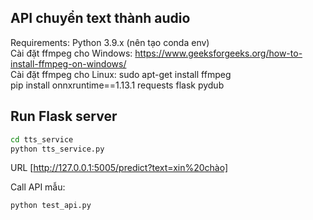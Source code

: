 ## API chuyển text thành audio
Requirements: Python 3.9.x (nên tạo conda env) \
Cài đặt ffmpeg cho Windows: https://www.geeksforgeeks.org/how-to-install-ffmpeg-on-windows/ \
Cài đặt ffmpeg cho Linux: sudo apt-get install ffmpeg \
pip install onnxruntime==1.13.1 requests flask pydub

## Run Flask server

```bash
cd tts_service
python tts_service.py
```

URL [http://127.0.0.1:5005/predict?text=xin%20chào]

Call API mẫu: 
```bash
python test_api.py
```